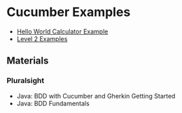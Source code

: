 # Cucumber Examples
* [Hello World Calculator Example](hello-world)
* [Level 2 Examples](cucumber-level-2)

## Materials
### Pluralsight
* Java: BDD with Cucumber and Gherkin Getting Started
* Java: BDD Fundamentals